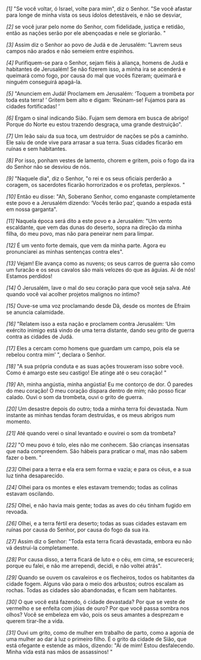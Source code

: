 *[1]* "Se você voltar, ó Israel, volte para mim", diz o Senhor. "Se você afastar para longe de minha vista os seus ídolos detestáveis, e não se desviar,

*[2]* se você jurar pelo nome do Senhor, com fidelidade, justiça e retidão, então as nações serão por ele abençoadas e nele se gloriarão. "

*[3]* Assim diz o Senhor ao povo de Judá e de Jerusalém: "Lavrem seus campos não arados e não semeiem entre espinhos.

*[4]* Purifiquem-se para o Senhor, sejam fiéis à aliança, homens de Judá e habitantes de Jerusalém! Se não fizerem isso, a minha ira se acenderá e queimará como fogo, por causa do mal que vocês fizeram; queimará e ninguém conseguirá apagá-la.

*[5]* "Anunciem em Judá! Proclamem em Jerusalém: ‘Toquem a trombeta por toda esta terra! ’ Gritem bem alto e digam: ‘Reúnam-se! Fujamos para as cidades fortificadas! ’

*[6]* Ergam o sinal indicando Sião. Fujam sem demora em busca de abrigo! Porque do Norte eu estou trazendo desgraça, uma grande destruição".

*[7]* Um leão saiu da sua toca, um destruidor de nações se pôs a caminho. Ele saiu de onde vive para arrasar a sua terra. Suas cidades ficarão em ruínas e sem habitantes.

*[8]* Por isso, ponham vestes de lamento, chorem e gritem, pois o fogo da ira do Senhor não se desviou de nós.

*[9]* "Naquele dia", diz o Senhor, "o rei e os seus oficiais perderão a coragem, os sacerdotes ficarão horrorizados e os profetas, perplexos. "

*[10]* Então eu disse: "Ah, Soberano Senhor, como enganaste completamente este povo e a Jerusalém dizendo: ‘Vocês terão paz’, quando a espada está em nossa garganta".

*[11]* Naquela época será dito a este povo e a Jerusalém: "Um vento escaldante, que vem das dunas do deserto, sopra na direção da minha filha, do meu povo, mas não para peneirar nem para limpar.

*[12]* É um vento forte demais, que vem da minha parte. Agora eu pronunciarei as minhas sentenças contra eles".

*[13]* Vejam! Ele avança como as nuvens; os seus carros de guerra são como um furacão e os seus cavalos são mais velozes do que as águias. Ai de nós! Estamos perdidos!

*[14]* Ó Jerusalém, lave o mal do seu coração para que você seja salva. Até quando você vai acolher projetos malignos no íntimo?

*[15]* Ouve-se uma voz proclamando desde Dã, desde os montes de Efraim se anuncia calamidade.

*[16]* "Relatem isso a esta nação e proclamem contra Jerusalém: ‘Um exército inimigo está vindo de uma terra distante, dando seu grito de guerra contra as cidades de Judá.

*[17]* Eles a cercam como homens que guardam um campo, pois ela se rebelou contra mim’ ", declara o Senhor.

*[18]* "A sua própria conduta e as suas ações trouxeram isso sobre você. Como é amargo este seu castigo! Ele atinge até o seu coração! "

*[19]* Ah, minha angústia, minha angústia! Eu me contorço de dor. Ó paredes do meu coração! O meu coração dispara dentro de mim; não posso ficar calado. Ouvi o som da trombeta, ouvi o grito de guerra.

*[20]* Um desastre depois do outro; toda a minha terra foi devastada. Num instante as minhas tendas foram destruídas, e os meus abrigos num momento.

*[21]* Até quando verei o sinal levantado e ouvirei o som da trombeta?

*[22]* "O meu povo é tolo, eles não me conhecem. São crianças insensatas que nada compreendem. São hábeis para praticar o mal, mas não sabem fazer o bem. "

*[23]* Olhei para a terra e ela era sem forma e vazia; e para os céus, e a sua luz tinha desaparecido.

*[24]* Olhei para os montes e eles estavam tremendo; todas as colinas estavam oscilando.

*[25]* Olhei, e não havia mais gente; todas as aves do céu tinham fugido em revoada.

*[26]* Olhei, e a terra fértil era deserto; todas as suas cidades estavam em ruínas por causa do Senhor, por causa do fogo da sua ira.

*[27]* Assim diz o Senhor: "Toda esta terra ficará devastada, embora eu não vá destruí-la completamente.

*[28]* Por causa disso, a terra ficará de luto e o céu, em cima, se escurecerá; porque eu falei, e não me arrependi, decidi, e não voltei atrás".

*[29]* Quando se ouvem os cavaleiros e os flecheiros, todos os habitantes da cidade fogem. Alguns vão para o meio dos arbustos; outros escalam as rochas. Todas as cidades são abandonadas, e ficam sem habitantes.

*[30]* O que você está fazendo, ó cidade devastada? Por que se veste de vermelho e se enfeita com jóias de ouro? Por que você passa sombra nos olhos? Você se embeleza em vão, pois os seus amantes a desprezam e querem tirar-lhe a vida.

*[31]* Ouvi um grito, como de mulher em trabalho de parto, como a agonia de uma mulher ao dar à luz o primeiro filho. É o grito da cidade de Sião, que está ofegante e estende as mãos, dizendo: "Ai de mim! Estou desfalecendo. Minha vida está nas mãos de assassinos! "

